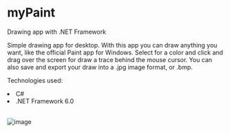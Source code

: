 # myPaint
Drawing app with .NET Framework


Simple drawing app for desktop. With this app you can draw anything you want, like the official Paint app for Windows. Select for a color and click and drag over the screen for draw a trace behind the mouse cursor. You can also save and export your draw into a .jpg image format, or .bmp.

Technologies used:

<li>C#</li>
<li>.NET Framework 6.0</li> <br>

![image](https://github.com/saulgutierrez/myPaint/assets/62368834/3658a6b6-4235-4e63-8ae1-0592fd28a5e7)

